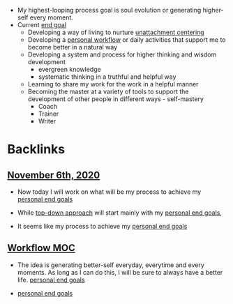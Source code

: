 - My highest-looping process goal is soul evolution or generating higher-self every moment.
- Current [end goal](<end goal.md>)
    - Developing a way of living to nurture [unattachment centering](<unattachment centering.md>)
    - Developing a [personal workflow](<personal workflow.md>) or daily activities that support me to become better in a natural way
    - Developing a system and process for higher thinking and wisdom development
        - evergreen knowledge
        - systematic thinking in a truthful and helpful way
    - Learning to share my work for the work in a helpful manner
    - Becoming the master at a variety of tools to support the development of other people in different ways - self-mastery
        - Coach
        - Trainer
        - Writer

# Backlinks
## [November 6th, 2020](<November 6th, 2020.md>)
- Now today I will work on what will be my process to achieve my [personal end goals](<personal end goals.md>)

- While [top-down approach](<top-down approach.md>) will start mainly with my [personal end goals](<personal end goals.md>),

- It seems like my process to achieve my [personal end goals](<personal end goals.md>)

## [Workflow MOC](<Workflow MOC.md>)
- The idea is generating better-self everyday, everytime and every moments. As long as I can do this, I will be sure to always have a better life. [personal end goals](<personal end goals.md>)

-  [personal end goals](<personal end goals.md>)

